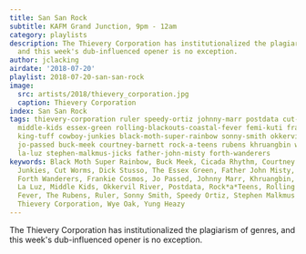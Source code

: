 ```yaml
---
title: San San Rock
subtitle: KAFM Grand Junction, 9pm - 12am
category: playlists
description: The Thievery Corporation has institutionalized the plagiarism of genres,
  and this week's dub-influenced opener is no exception.
author: jclacking
airdate: '2018-07-20'
playlist: 2018-07-20-san-san-rock
image:
  src: artists/2018/thievery_corporation.jpg
  caption: Thievery Corporation
index: San San Rock
tags: thievery-corporation ruler speedy-ortiz johnny-marr postdata cut-worms cicada-rhythm
  middle-kids essex-green rolling-blackouts-coastal-fever femi-kuti frankie-cosmos
  king-tuff cowboy-junkies black-moth-super-rainbow sonny-smith okkervil-river dick-stusso
  jo-passed buck-meek courtney-barnett rock-a-teens rubens khruangbin wye-oak yung-heazy
  la-luz stephen-malkmus-jicks father-john-misty forth-wanderers
keywords: Black Moth Super Rainbow, Buck Meek, Cicada Rhythm, Courtney Barnett, Cowboy
  Junkies, Cut Worms, Dick Stusso, The Essex Green, Father John Misty, Femi Kuti,
  Forth Wanderers, Frankie Cosmos, Jo Passed, Johnny Marr, Khruangbin, King Tuff,
  La Luz, Middle Kids, Okkervil River, Postdata, Rock*a*Teens, Rolling Blackouts Coastal
  Fever, The Rubens, Ruler, Sonny Smith, Speedy Ortiz, Stephen Malkmus &amp; The Jicks,
  Thievery Corporation, Wye Oak, Yung Heazy
---
```

The Thievery Corporation has institutionalized the plagiarism of genres, and this week's dub-influenced opener is no exception.
